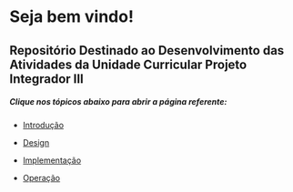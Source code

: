 

# Seja bem vindo! 
## Repositório Destinado ao Desenvolvimento das Atividades da Unidade Curricular Projeto Integrador III

##### Clique nos tópicos abaixo para abrir a página referente:

* [Introdução](https://github.com/lirahc/PI3-IFSC-2024-1/blob/main/Limpador_Ninbus200/PI3_LIRA/introducao.md)
  
*  [Design](https://github.com/lirahc/PI3-IFSC-2024-1/blob/main/Limpador_Ninbus200/PI3_LIRA/design.md)
  
*  [Implementação](https://github.com/lirahc/PI3-IFSC-2024-1/blob/main/Limpador_Ninbus200/PI3_LIRA/implementacao.md)
  
*  [Operação](https://github.com/lirahc/PI3-IFSC-2024-1/blob/main/Limpador_Ninbus200/PI3_LIRA/operacao.md)
